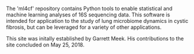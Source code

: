 The 'ml4cf' repository contains Python tools to enable statistical and machine learning
analyses of 16S sequencing data.  This software is intended for application to
the study of lung microbiome dynamics in cystic fibrosis, but can be leveraged for
a variety of other applications.


This site was initally established by Garrett Meek.  His contributions to the site concluded on May 25, 2018. 

